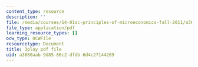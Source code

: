 ```yaml
---
content_type: resource
description: ''
file: /media/courses/14-01sc-principles-of-microeconomics-fall-2011/a3680aab9d8586c2dfdb6d4c27144269_eeauylMvOvA.pdf
file_type: application/pdf
learning_resource_types: []
ocw_type: OCWFile
resourcetype: Document
title: 3play pdf file
uid: a3680aab-9d85-86c2-dfdb-6d4c27144269
---
```

